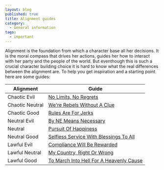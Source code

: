 ```yaml
---
layout: blog
published: true
title: Alignment guides
category:
  - General information
tags:
  - important
---
```

Alignment is the foundation from which a character base all her decisions. It is the moral compass that drives her actions, guides her how to interact with her party and the people of the world. But eventhough this is such a crucial character building choice it is hard to know what the real differences between the alignment are. To help you get inspiration and a starting point here are some guides:  

| Alignment	| Guide	|
| ---------	| -----	|
| Chaotic Evil	| [No Limits, No Regrets](http://www.giantitp.com/forums/showthread.php?446414-No-Limits-No-Regrets-A-guide-to-the-Chaotic-Evil-alignment) |
| Chaotic Neutral | [We're Rebels Without A Clue](http://www.giantitp.com/forums/showthread.php?448806-We-re-Rebels-Without-A-Clue-A-Chaotic-Neutral-Handbook) |
| Chaotic Good | [Rules Are For Jerks](http://www.giantitp.com/forums/showthread.php?448507-Rules-are-for-Jerks-A-Chaotic-Good-Alignment-Handbook) |
| Neutral Evil | [By NE Means Necessary](http://www.giantitp.com/forums/showthread.php?449418-By-NE-means-necessary-a-guide-to-Neutral-Evil) |
| Neutral | [Pursuit Of Happiness](http://www.giantitp.com/forums/showthread.php?453304-Pursuit-of-Happiness-a-practical-Guide-to-playing-True-Neutral) |
| Neutral Good | [Selfless Service With Blessings To All](http://www.giantitp.com/forums/showthread.php?449294-Selfless-Service-with-Blessings-to-All-A-Neutral-Good-Handbook-lt-3) |
| Lawful Evil | [Compliance Will Be Rewarded](http://www.giantitp.com/forums/showthread.php?448542-Compliance-Will-Be-Rewarded-A-Guide-to-Lawful-Evil) |
| Lawful Neutral | [My Country, Right Or Wrong](http://www.giantitp.com/forums/showthread.php?448817-My-Country-Right-Or-Wrong-A-Lawful-Neutral-Alignment-Handbook) |
| Lawful Good | [To March Into Hell For A Heavenly Cause](http://www.giantitp.com/forums/showthread.php?448799-To-March-Into-Hell-for-a-Heavenly-Cause-A-Lawful-Good-Handbook) |
